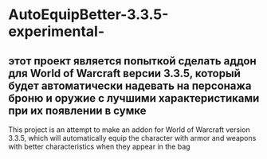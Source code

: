 # AutoEquipBetter-3.3.5-experimental-
этот проект является попыткой сделать аддон для World of Warcraft версии 3.3.5, который будет автоматически надевать на персонажа броню и оружие с лучшими характеристиками при их появлении в сумке
------------
This project is an attempt to make an addon for World of Warcraft version 3.3.5, which will automatically equip the character with armor and weapons with better characteristics when they appear in the bag
